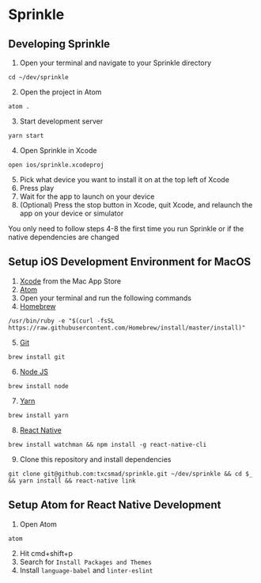 # Sprinkle

## Developing Sprinkle
1. Open your terminal and navigate to your Sprinkle directory
```
cd ~/dev/sprinkle
```
2. Open the project in Atom
```
atom .
```
3. Start development server
```
yarn start
```
4. Open Sprinkle in Xcode
```
open ios/sprinkle.xcodeproj
```
5. Pick what device you want to install it on at the top left of Xcode
6. Press play
7. Wait for the app to launch on your device
8. (Optional) Press the stop button in Xcode, quit Xcode, and relaunch the app on your device or simulator

You only need to follow steps 4-8 the first time you run Sprinkle or if the native dependencies are changed

## Setup iOS Development Environment for MacOS
1. [Xcode](https://itunes.apple.com/us/app/xcode/id497799835?mt=12) from the Mac App Store
2. [Atom](https://atom.io)
3. Open your terminal and run the following commands
4. [Homebrew](https://brew.sh)
```
/usr/bin/ruby -e "$(curl -fsSL https://raw.githubusercontent.com/Homebrew/install/master/install)"
```
5. [Git](https://www.git-scm.com)
```
brew install git
```
6. [Node JS](https://nodejs.org/en/)
```
brew install node
```
7. [Yarn](https://yarnpkg.com/en/)
```
brew install yarn
```
8. [React Native](https://facebook.github.io/react-native/)
```
brew install watchman && npm install -g react-native-cli
```
9. Clone this repository and install dependencies
```
git clone git@github.com:txcsmad/sprinkle.git ~/dev/sprinkle && cd $_ && yarn install && react-native link
```

## Setup Atom for React Native Development
1. Open Atom
```
atom
```
2. Hit cmd+shift+p
3. Search for `Install Packages and Themes`
4. Install `language-babel` and `linter-eslint`
